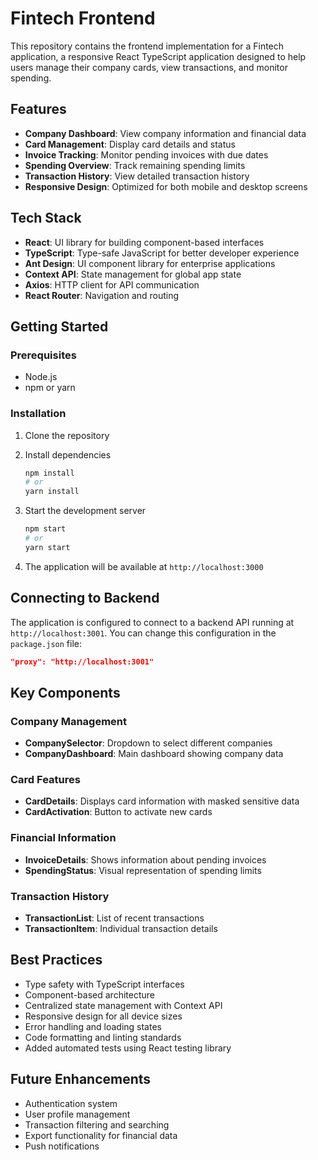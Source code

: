 # Fintech Frontend

This repository contains the frontend implementation for a Fintech application, a responsive React TypeScript application designed to help users manage their company cards, view transactions, and monitor spending.

## Features

- **Company Dashboard**: View company information and financial data
- **Card Management**: Display card details and status
- **Invoice Tracking**: Monitor pending invoices with due dates
- **Spending Overview**: Track remaining spending limits
- **Transaction History**: View detailed transaction history
- **Responsive Design**: Optimized for both mobile and desktop screens

## Tech Stack

- **React**: UI library for building component-based interfaces
- **TypeScript**: Type-safe JavaScript for better developer experience
- **Ant Design**: UI component library for enterprise applications
- **Context API**: State management for global app state
- **Axios**: HTTP client for API communication
- **React Router**: Navigation and routing

## Getting Started

### Prerequisites

- Node.js
- npm or yarn

### Installation

1. Clone the repository

2. Install dependencies

   ```bash
   npm install
   # or
   yarn install
   ```

3. Start the development server

   ```bash
   npm start
   # or
   yarn start
   ```

4. The application will be available at `http://localhost:3000`

## Connecting to Backend

The application is configured to connect to a backend API running at `http://localhost:3001`. You can change this configuration in the `package.json` file:

```json
"proxy": "http://localhost:3001"
```

## Key Components

### Company Management

- **CompanySelector**: Dropdown to select different companies
- **CompanyDashboard**: Main dashboard showing company data

### Card Features

- **CardDetails**: Displays card information with masked sensitive data
- **CardActivation**: Button to activate new cards

### Financial Information

- **InvoiceDetails**: Shows information about pending invoices
- **SpendingStatus**: Visual representation of spending limits

### Transaction History

- **TransactionList**: List of recent transactions
- **TransactionItem**: Individual transaction details

## Best Practices

- Type safety with TypeScript interfaces
- Component-based architecture
- Centralized state management with Context API
- Responsive design for all device sizes
- Error handling and loading states
- Code formatting and linting standards
- Added automated tests using React testing library

## Future Enhancements

- Authentication system
- User profile management
- Transaction filtering and searching
- Export functionality for financial data
- Push notifications
